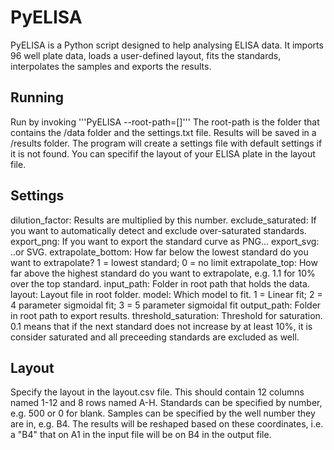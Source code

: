 # PyELISA

PyELISA is a Python script designed to help analysing ELISA data. It imports 96 well plate data, loads a user-defined layout, fits the standards, interpolates the samples and exports the results.

## Running
Run by invoking '''PyELISA --root-path=[]'''
The root-path is the folder that contains the /data folder and the settings.txt file. Results will be saved in a /results folder.
The program will create a settings file with default settings if it is not found.
You can specifif the layout of your ELISA plate in the layout file.

## Settings
dilution_factor: Results are multiplied by this number.
exclude_saturated: If you want to automatically detect and exclude over-saturated standards.
export_png: If you want to export the standard curve as PNG...
export_svg: ..or SVG.
extrapolate_bottom: How far below the lowest standard do you want to extrapolate? 1 = lowest standard; 0 = no limit
extrapolate_top: How far above the highest standard do you want to extrapolate, e.g. 1.1 for 10% over the top standard.
input_path: Folder in root path that holds the data.
layout: Layout file in root folder.
model: Which model to fit. 1 = Linear fit; 2 = 4 parameter sigmoidal fit; 3 = 5 parameter sigmoidal fit
output_path: Folder in root path to export results.
threshold_saturation: Threshold for saturation. 0.1 means that if the next standard does not increase by at least 10%, it is consider saturated and all preceeding standards are excluded as well.

## Layout
Specify the layout in the layout.csv file. This should contain 12 columns named 1-12 and 8 rows named A-H.
Standards can be specified by number, e.g. 500 or 0 for blank.
Samples can be specified by the well number they are in, e.g. B4. The results will be reshaped based on these coordinates, i.e. a "B4" that on A1 in the input file will be on B4 in the output file.
